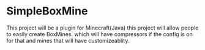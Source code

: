 # SimpleBoxMine
This project will be a plugin for Minecraft(Java) this project will allow people to easily create BoxMines.
which will have compressors if the config is on for that and mines that will have customizeablity.
